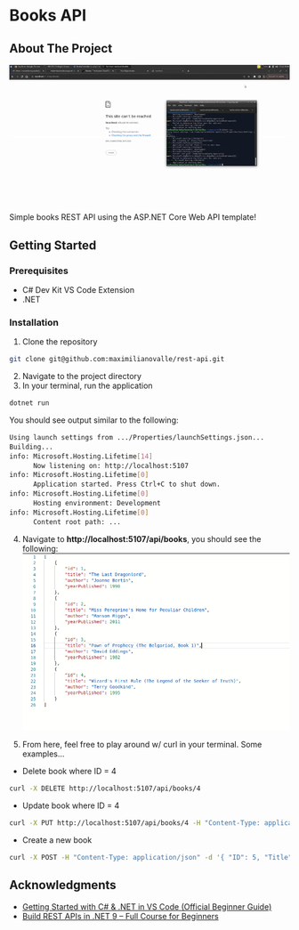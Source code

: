 # Books API

<!-- ABOUT THE PROJECT -->
## About The Project

![output](./project.gif)

Simple books REST API using the ASP.NET Core Web API template!

## Getting Started

### Prerequisites

* C# Dev Kit VS Code Extension
* .NET

### Installation

1. Clone the repository
```sh
git clone git@github.com:maximilianovalle/rest-api.git
```
2. Navigate to the project directory
3. In your terminal, run the application
```sh
dotnet run
```
You should see output similar to the following:
```sh
Using launch settings from .../Properties/launchSettings.json...
Building...
info: Microsoft.Hosting.Lifetime[14]
      Now listening on: http://localhost:5107
info: Microsoft.Hosting.Lifetime[0]
      Application started. Press Ctrl+C to shut down.
info: Microsoft.Hosting.Lifetime[0]
      Hosting environment: Development
info: Microsoft.Hosting.Lifetime[0]
      Content root path: ...

```
4. Navigate to **http://localhost:5107/api/books**, you should see the following:  
![/api/books](./books.png)

5. From here, feel free to play around w/ curl in your terminal. Some examples...
* Delete book where ID = 4
```sh
curl -X DELETE http://localhost:5107/api/books/4
```
* Update book where ID = 4
```sh
curl -X PUT http://localhost:5107/api/books/4 -H "Content-Type: application/json" -d '{ "Title": "Edited", "Author": "N/A", "YearPublished": 0 }'
```
* Create a new book
```sh
curl -X POST -H "Content-Type: application/json" -d '{ "ID": 5, "Title": "Queen of Sorcery (The Belgariad, Book 2)", "Author": "David Eddings", "YearPublished": 1982 }'
```

## Acknowledgments

* [Getting Started with C# & .NET in VS Code (Official Beginner Guide)](https://www.youtube.com/watch?v=ZVGutgqBMUM)
* [Build REST APIs in .NET 9 – Full Course for Beginners](https://www.youtube.com/watch?v=38GNKtclDdE)